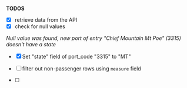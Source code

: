**TODOS**

- [x] retrieve data from the API
- [x] check for null values

*Null value was found, new port of entry "Chief Mountain Mt Poe" (3315) doesn't have a state*
- [x] Set "state" field of port_code "3315" to "MT"


- [ ] filter out non-passenger rows using `measure` field
- [ ] 